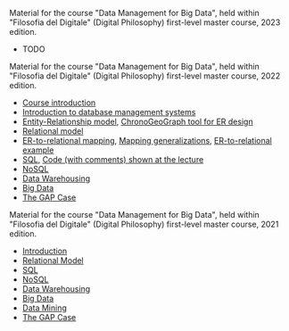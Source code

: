 Material for the course "Data Management for Big Data", held within "Filosofia del Digitale" (Digital Philosophy) first-level master course, 2023 edition.

* TODO


Material for the course "Data Management for Big Data", held within "Filosofia del Digitale" (Digital Philosophy) first-level master course, 2022 edition.

* [Course introduction](https://github.com/dslab-uniud/teaching/blob/main/courses/Filosofia%20del%20Digitale/Master_Uniud_2022___0___Course_introduction.pdf)
* [Introduction to database management systems](https://github.com/dslab-uniud/teaching/blob/main/courses/Filosofia%20del%20Digitale/Master_Uniud_2022___1___Introduction_to_Databases.pdf)
* [Entity-Relationship model](https://github.com/dslab-uniud/teaching/blob/main/courses/Filosofia%20del%20Digitale/Master_Uniud_2022___2___ER.pdf), [ChronoGeoGraph tool for ER design](https://github.com/dslab-uniud/teaching/blob/main/courses/Data%20Management%20for%20Big%20Data/2021-2022/ChronoGeoGraph_Wrapped.jar)
* [Relational model](https://github.com/dslab-uniud/teaching/blob/main/courses/Filosofia%20del%20Digitale/Master_Uniud_2022___3___Relational_model.pdf)
* [ER-to-relational mapping](https://github.com/dslab-uniud/teaching/blob/main/courses/Filosofia%20del%20Digitale/4%20-%20ER%20to%20relational%20mapping.pdf), [Mapping generalizations](https://github.com/dslab-uniud/teaching/blob/main/courses/Filosofia%20del%20Digitale/4b%20-%20Mapping%20generalizations.pdf), [ER-to-relational example](https://github.com/dslab-uniud/teaching/blob/main/courses/Filosofia%20del%20Digitale/ER%20to%20relational%20mapping%20example.pdf)
* [SQL](https://github.com/dslab-uniud/teaching/blob/main/courses/Filosofia%20del%20Digitale/Master_Uniud_2022___4___SQL.pdf), [Code (with comments) shown at the lecture](https://github.com/dslab-uniud/teaching/blob/main/courses/Filosofia%20del%20Digitale/codice_esempio.sql)
* [NoSQL](https://github.com/dslab-uniud/teaching/blob/main/courses/Filosofia%20del%20Digitale/Master_Uniud_2022___5___NoSQL.pdf)
* [Data Warehousing](https://github.com/dslab-uniud/teaching/blob/main/courses/Filosofia%20del%20Digitale/Master_Uniud_2022___6___Data_Warehousing.pdf)
* [Big Data](https://github.com/dslab-uniud/teaching/blob/main/courses/Filosofia%20del%20Digitale/Master_Uniud_2022___7___Big_Data_and_Analytics.pdf)
* [The GAP Case](https://github.com/dslab-uniud/teaching/blob/main/courses/Filosofia%20del%20Digitale/Master_Uniud_2022___8___The_Gap_Case.pdf)




Material for the course "Data Management for Big Data", held within "Filosofia del Digitale" (Digital Philosophy) first-level master course, 2021 edition.

* [Introduction](https://github.com/dslab-uniud/teaching/blob/main/courses/Filosofia%20del%20Digitale/0%20-%20Introduction.pdf)
* [Relational Model](https://github.com/dslab-uniud/teaching/blob/main/courses/Filosofia%20del%20Digitale/1%20-%20Relational%20Model.pdf)
* [SQL](https://github.com/dslab-uniud/teaching/blob/main/courses/Filosofia%20del%20Digitale/2%20-%20SQL.pdf)
* [NoSQL](https://github.com/dslab-uniud/teaching/blob/main/courses/Filosofia%20del%20Digitale/3%20-%20NoSQL.pdf)
* [Data Warehousing](https://github.com/dslab-uniud/teaching/blob/main/courses/Filosofia%20del%20Digitale/4%20-%20Data%20Warehousing.pdf)
* [Big Data](https://github.com/dslab-uniud/teaching/blob/main/courses/Filosofia%20del%20Digitale/5%20-%20Big%20Data.pdf)
* [Data Mining](https://github.com/dslab-uniud/teaching/blob/main/courses/Filosofia%20del%20Digitale/6%20-%20Data%20Mining.pdf)
* [The GAP Case](https://github.com/dslab-uniud/teaching/blob/main/courses/Filosofia%20del%20Digitale/7%20-%20The%20GAP%20Case.pdf)
